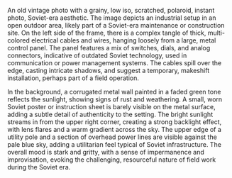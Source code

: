 An old vintage photo with a grainy, low iso, scratched, polaroid, instant photo, Soviet-era aesthetic. The image depicts an industrial setup in an open outdoor area, likely part of a Soviet-era maintenance or construction site. On the left side of the frame, there is a complex tangle of thick, multi-colored electrical cables and wires, hanging loosely from a large, metal control panel. The panel features a mix of switches, dials, and analog connectors, indicative of outdated Soviet technology, used in communication or power management systems. The cables spill over the edge, casting intricate shadows, and suggest a temporary, makeshift installation, perhaps part of a field operation.

In the background, a corrugated metal wall painted in a faded green tone reflects the sunlight, showing signs of rust and weathering. A small, worn Soviet poster or instruction sheet is barely visible on the metal surface, adding a subtle detail of authenticity to the setting. The bright sunlight streams in from the upper right corner, creating a strong backlight effect, with lens flares and a warm gradient across the sky. The upper edge of a utility pole and a section of overhead power lines are visible against the pale blue sky, adding a utilitarian feel typical of Soviet infrastructure. The overall mood is stark and gritty, with a sense of impermanence and improvisation, evoking the challenging, resourceful nature of field work during the Soviet era.